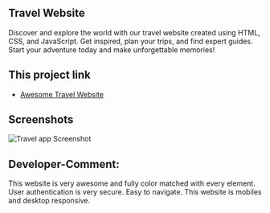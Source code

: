 ## Travel Website
Discover and explore the world with our travel website created using HTML, CSS, and JavaScript. Get inspired, plan your trips, and find expert guides. Start your adventure today and make unforgettable memories!
## This project link 
 - [Awesome Travel Website](https://jocular-puffpuff-722521.netlify.app)
## Screenshots 
![Travel app Screenshot](https://ibb.co/f10ZZh5)
## Developer-Comment:
This website is very awesome and fully color matched with every element. User authentication is very secure. Easy to navigate. This website is mobiles and desktop responsive.
